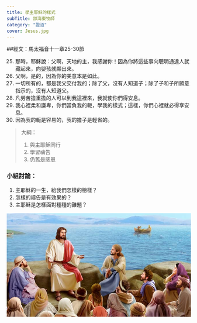 ```yaml
---
title: 學主耶穌的樣式
subTitle: 邵海東牧師
category: "證道"
cover: Jesus.jpg
---
```

##經文：馬太福音十一章25-30節


25. 那時，耶穌說：父啊，天地的主，我感謝你！因為你將這些事向聰明通達人就藏起來，向嬰孩就顯出來。
26. 父啊，是的，因為你的美意本是如此。
27. 一切所有的，都是我父交付我的；除了父，沒有人知道子；除了子和子所願意指示的，沒有人知道父。
28. 凡勞苦擔重擔的人可以到我這裡來，我就使你們得安息。
29. 我心裡柔和謙卑，你們當負我的軛，學我的樣式；這樣，你們心裡就必得享安息。
30. 因為我的軛是容易的，我的擔子是輕省的。


> 大綱：
>1. 與主耶穌同行
>2. 學習禱告
>3. 仍舊是感恩


### 小組討論：
1. 主耶穌的一生，給我們怎樣的榜樣？
2. 怎樣的禱告是有效果的？
3. 主耶穌是怎樣面對種種的難題？


![](./Jesus.jpg)






